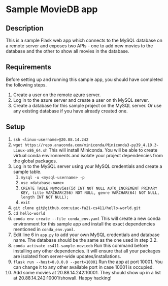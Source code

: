 # Sample MovieDB app

## Description
This is a sample Flask web app which connects to the MySQL database on a remote server and exposes two APIs - 
one to add new movies to the database and the other to show all movies in the database.

## Requirements
Before setting up and running this sample app, you should have completed the following steps.
1. Create a user on the remote azure server.
2. Log in to the azure server and create a user on th MySQL server.
3. Create a database for this sample project on the MySQL server. Or use any existing database if you have already 
created one.

## Setup
1. `ssh <linux-username>@20.88.14.242`
2. `wget https://repo.anaconda.com/miniconda/Miniconda3-py39_4.10.3-Linux-x86_64.sh` This will install Miniconda. 
You will be able to create virtual conda environments and isolate your project dependencies from the global packages.
3. Log in to the MySQL server using your MySQL credentials and create a sample table.
   1. `mysql -u <mysql-username> -p`
   2. `use <database-name>`
   3. `CREATE TABLE MyMovies(id INT NOT NULL AUTO_INCREMENT PRIMARY KEY, title VARCHAR(256) NOT NULL, genre VARCHAR(64) NOT NULL, length INT NOT NULL);`
   4. `exit`
4. `git clone git@github.com:uiuc-fa21-cs411/hello-world.git`
5. `cd hello-world`
6. `conda env create --file conda_env.yaml` This will create a new conda environment for this sample app and install 
the exact dependencies mentioned in `conda_env.yaml`.
7. Edit line 6 in `app.py` to add your own MySQL credentials and database name. The database should be the same as the
one used in step 3.2.
8. `conda activate cs411-sample-moviedb` Run this command before installing any other dependencies. It will ensure that
all your packages are isolated from server-wide updates/installations.
9. `flask run --host=0.0.0.0 --port=10001` Run the app at port 10001. You can change it to any other available port in case 10001 is occupied.
10. Add some movies at 20.88.14.242:10001. They should show up in a list at 20.88.14.242:10001/showall. Happy hacking!
